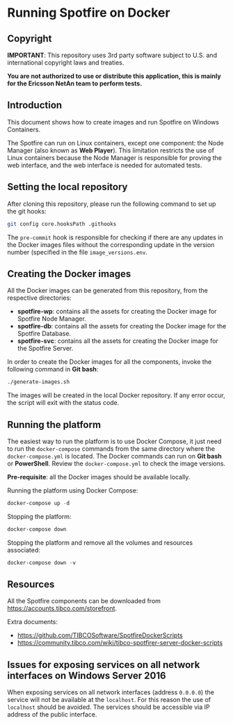 # Running Spotfire on Docker

## Copyright

**IMPORTANT**: This repository uses 3rd party software subject to U.S. and international copyright laws and treaties. 

**You are not authorized to use or distribute this application, this is mainly for the Ericsson NetAn team to perform tests.**

## Introduction 

This document shows how to create images and run Spotfire on Windows Containers.

The Spotfire can run on Linux containers, except one component: the Node Manager (also known as **Web Player**). 
This limitation restricts the use of Linux containers because the Node Manager is responsible for proving the web interface, 
and the web interface is needed for automated tests.

## Setting the local repository

After cloning this repository, please run the following command to set up the git hooks:
```bash
git config core.hooksPath .githooks
```

The `pre-commit` hook is responsible for checking if there are any updates in the Docker images files without the 
corresponding update in the version number (specified in the file `image_versions.env`.

## Creating the Docker images

All the Docker images can be generated from this repository, from the respective directories:

- **spotfire-wp**: contains all the assets for creating the Docker image for Spotfire Node Manager.
- **spotfire-db**: contains all the assets for creating the Docker image for the Spotfire Database.
- **spotfire-svc**: contains all the assets for creating the Docker image  for the Spotfire Server.

In order to create the Docker images for all the components, invoke the following command in **Git bash**:

```bash
./generate-images.sh
```

The images will be created in the local Docker repository. If any error occur, the script will exit with the status code.

## Running the platform

The easiest way to run the platform is to use Docker Compose, it just need to run the `docker-compose` commands from the same 
directory where the `docker-compose.yml` is located. The Docker commands can run on **Git bash** or **PowerShell**.
Review the `docker-compose.yml` to check the image versions.

**Pre-requisite**: all the Docker images should be available locally. 

Running the platform using Docker Compose:
```powershell
docker-compose up -d
```

Stopping the platform:
```powershell
docker-compose down
```

Stopping the platform and remove all the volumes and resources associated:
```powershell
docker-compose down -v
```

## Resources

All the Spotfire components can be downloaded from https://accounts.tibco.com/storefront.

Extra documents:

- https://github.com/TIBCOSoftware/SpotfireDockerScripts
- https://community.tibco.com/wiki/tibco-spotfirer-server-docker-scripts


## Issues for exposing services on all network interfaces on Windows Server 2016

When exposing services on all network interfaces (address `0.0.0.0`) the service will not be available 
at the `localhost`. For this reason the use of `localhost` should be avoided. The services should be accessible via 
IP address of the public interface.